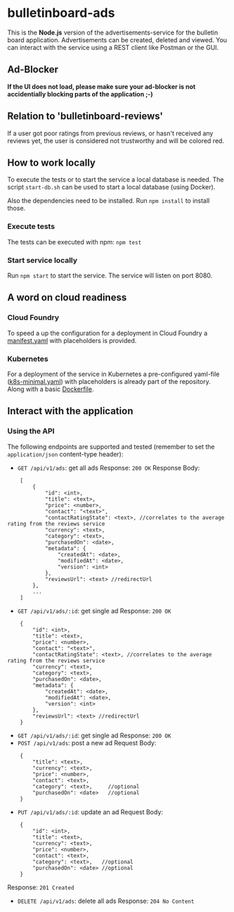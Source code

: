 # bulletinboard-ads
This is the **Node.js** version of the advertisements-service for the bulletin board application.
Advertisements can be created, deleted and viewed.
You can interact with the service using a REST client like Postman or the GUI.

## Ad-Blocker
**If the UI does not load, please make sure your ad-blocker is not accidentially blocking parts of the application ;-)**

## Relation to 'bulletinboard-reviews'
If a user got poor ratings from previous reviews, or hasn't received any reviews yet, the user is considered not trustworthy and will be colored red.

## How to work locally
To execute the tests or to start the service a local database is needed.
The script `start-db.sh` can be used to start a local database (using Docker).

Also the dependencies need to be installed. Run `npm install` to install those.

### Execute tests
The tests can be executed with npm: `npm test`

### Start service locally
Run `npm start` to start the service.
The service will listen on port 8080.

## A word on cloud readiness

### Cloud Foundry
To speed a up the configuration for a deployment in Cloud Foundry a [manifest.yaml](manifest.yaml) with placeholders is provided.

### Kubernetes
For a deployment of the service in Kubernetes a pre-configured yaml-file ([k8s-minimal.yaml](k8s-minimal.yaml)) with placeholders is already part of the repository.
Along with a basic [Dockerfile](Dockerfile).

## Interact with the application

### Using the API
The following endpoints are supported and tested (remember to set the `application/json` content-type header):
- `GET /api/v1/ads`: get all ads
  Response: `200 OK`
  Response Body:
```
    [
        {
            "id": <int>,
            "title": <text>,
            "price": <number>,
            "contact": "<text>",
            "contactRatingState": <text>, //correlates to the average rating from the reviews service
            "currency": <text>,
            "category": <text>,
            "purchasedOn": <date>,
            "metadata": {
                "createdAt": <date>,
                "modifiedAt": <date>,
                "version": <int>
            },
            "reviewsUrl": <text> //redirectUrl
        },
        ...
    ]
```
- `GET /api/v1/ads/:id`: get single ad
  Response: `200 OK`
```
    {
        "id": <int>,
        "title": <text>,
        "price": <number>,
        "contact": "<text>",
        "contactRatingState": <text>, //correlates to the average rating from the reviews service
        "currency": <text>,
        "category": <text>,
        "purchasedOn": <date>,
        "metadata": {
            "createdAt": <date>,
            "modifiedAt": <date>,
            "version": <int>
        },
        "reviewsUrl": <text> //redirectUrl
    }
```
- `GET /api/v1/ads/:id`: get single ad
  Response: `200 OK`
- `POST /api/v1/ads`: post a new ad
  Request Body:
```
    {
        "title": <text>,
        "currency": <text>,
        "price": <number>,
        "contact": <text>,
        "category": <text>,     //optional
        "purchasedOn": <date>   //optional
    }
```
- `PUT /api/v1/ads/:id`: update an ad
  Request Body:
```
    {
        "id": <int>,
        "title": <text>,
        "currency": <text>,
        "price": <number>,
        "contact": <text>,
        "category": <text>,   //optional
        "purchasedOn": <date> //optional
    }
```
  Response: `201 Created`
- `DELETE /api/v1/ads`: delete all ads
  Response: `204 No Content`


